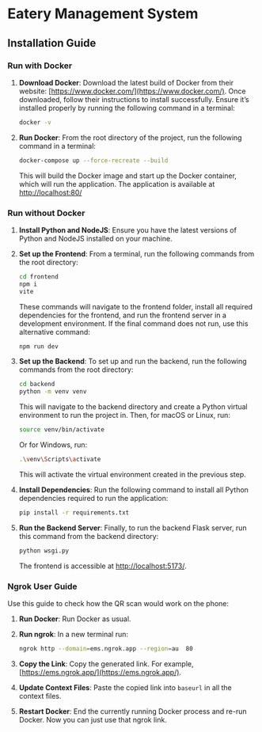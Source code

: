 # Eatery Management System


## Installation Guide

### Run with Docker

1. **Download Docker**: Download the latest build of Docker from their website: [https://www.docker.com/](https://www.docker.com/). Once downloaded, follow their instructions to install successfully. Ensure it’s installed properly by running the following command in a terminal:

    ```bash
    docker -v
    ```

2. **Run Docker**: From the root directory of the project, run the following command in a terminal:

    ```bash
    docker-compose up --force-recreate --build
    ```

    This will build the Docker image and start up the Docker container, which will run the application. The application is available at [http://localhost:80/](http://localhost:80/)

### Run without Docker

1. **Install Python and NodeJS**: Ensure you have the latest versions of Python and NodeJS installed on your machine.

2. **Set up the Frontend**: From a terminal, run the following commands from the root directory:

    ```bash
    cd frontend
    npm i
    vite
    ```

    These commands will navigate to the frontend folder, install all required dependencies for the frontend, and run the frontend server in a development environment. If the final command does not run, use this alternative command:

    ```bash
    npm run dev
    ```

3. **Set up the Backend**: To set up and run the backend, run the following commands from the root directory:

    ```bash
    cd backend
    python -m venv venv
    ```

    This will navigate to the backend directory and create a Python virtual environment to run the project in. Then, for macOS or Linux, run:

    ```bash
    source venv/bin/activate
    ```

    Or for Windows, run:

    ```bash
    .\venv\Scripts\activate
    ```

    This will activate the virtual environment created in the previous step.

4. **Install Dependencies**: Run the following command to install all Python dependencies required to run the application:

    ```bash
    pip install -r requirements.txt
    ```

5. **Run the Backend Server**: Finally, to run the backend Flask server, run this command from the backend directory:

    ```bash
    python wsgi.py
    ```

    The frontend is accessible at [http://localhost:5173/](http://localhost:5173/).

### Ngrok User Guide 

Use this guide to check how the QR scan would work on the phone:

1. **Run Docker**: Run Docker as usual.

2. **Run ngrok**: In a new terminal run:

    ```bash
    ngrok http --domain=ems.ngrok.app --region=au  80
    ```

3. **Copy the Link**: Copy the generated link. For example, [https://ems.ngrok.app/](https://ems.ngrok.app/).

4. **Update Context Files**: Paste the copied link into `baseurl` in all the context files.

5. **Restart Docker**: End the currently running Docker process and re-run Docker. Now you can just use that ngrok link.
